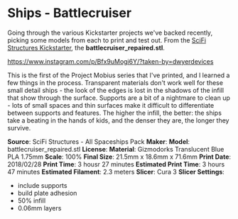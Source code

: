 # Ships - Battlecruiser

Going through the various Kickstarter projects we've backed recently, picking some models from each
to print and test out. From the [SciFi Structures Kickstarter](https://www.kickstarter.com/projects/1419392625/printable-scifi-structures-stl-file-pack-for-table), the **battlecruiser_repaired.stl**.

https://www.instagram.com/p/Bfx9uMogi6Y/?taken-by=dwyerdevices

This is the first of the Project Mobius series that I've printed, and I learned a few things in the process. Transparent materials
don't work well for these small detail ships - the look of the edges is lost in the shadows of the infill that show through the
surface. Supports are a bit of a nightmare to clean up - lots of small spaces and thin surfaces make it difficult to differentiate
between supports and features. The higher the infill, the better: the ships take a beating in the hands of kids, and the denser they
are, the longer they survive.

**Source**: SciFi Structures - All Spaceships Pack
**Maker**: []()
**Model**: battlecruiser_repaired.stl
**License**: []()
**Material**: Gizmodorks Translucent Blue PLA 1.75mm
**Scale**: 100%
**Final Size**: 21.5mm x 18.6mm x 71.6mm
**Print Date**: 2018/02/28
**Print Time**: 3 housr 27 minutes
**Estimated Print Time**: 3 hours 47 minutes
**Estimated Filament**: 2.3 meters
**Slicer**: Cura 3
**Slicer Settings**:
 - include supports
 - build plate adhesion
 - 50% infill
 - 0.06mm layers